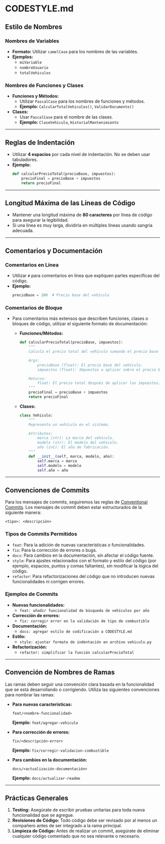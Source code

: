 

# CODESTYLE.md

## Estilo de Nombres

### Nombres de Variables
- **Formato:** Utilizar `camelCase` para los nombres de las variables.
- **Ejemplos:**
  - `miVariable`
  - `nombreUsuario`
  - `totalVehiculos`

### Nombres de Funciones y Clases
- **Funciones y Métodos:**
  - Utilizar `PascalCase` para los nombres de funciones y métodos.
  - **Ejemplo:** `CalcularTotalVehiculos()`, `ValidarDocumento()`
- **Clases:**
  - Usar `PascalCase` para el nombre de las clases.
  - **Ejemplo:** `ClaseVehiculo`, `HistorialMantenimiento`

---

## Reglas de Indentación
- Utilizar **4 espacios** por cada nivel de indentación. No se deben usar tabuladores.
- **Ejemplo:**
  ```python
  def calcularPrecioTotal(precioBase, impuestos):
      precioFinal = precioBase + impuestos
      return precioFinal
  ```

---

## Longitud Máxima de las Líneas de Código
- Mantener una longitud máxima de **80 caracteres** por línea de código para asegurar la legibilidad.
- Si una línea es muy larga, dividirla en múltiples líneas usando sangría adecuada.

---

## Comentarios y Documentación

### Comentarios en Línea
- Utilizar `#` para comentarios en línea que expliquen partes específicas del código.
- **Ejemplo:**
  ```python
  precioBase = 100  # Precio base del vehículo
  ```

### Comentarios de Bloque
- Para comentarios más extensos que describen funciones, clases o bloques de código, utilizar el siguiente formato de documentación:
  - **Funciones/Métodos:**
    ```python
    def calcularPrecioTotal(precioBase, impuestos):
        """
        Calcula el precio total del vehículo sumando el precio base e impuestos.

        Args:
            precioBase (float): El precio base del vehículo.
            impuestos (float): Impuestos a aplicar sobre el precio base.

        Returns:
            float: El precio total después de aplicar los impuestos.
        """
        precioFinal = precioBase + impuestos
        return precioFinal
    ```

  - **Clases:**
    ```python
    class Vehiculo:
        """
        Representa un vehículo en el sistema.

        Attributes:
            marca (str): La marca del vehículo.
            modelo (str): El modelo del vehículo.
            año (int): El año de fabricación.
        """
        def __init__(self, marca, modelo, año):
            self.marca = marca
            self.modelo = modelo
            self.año = año
    ```

---

## Convenciones de Commits

Para los mensajes de commits, seguiremos las reglas de [Conventional Commits](https://www.conventionalcommits.org/en/v1.0.0/). Los mensajes de commit deben estar estructurados de la siguiente manera:

```
<tipo>: <descripción>
```

### Tipos de Commits Permitidos

- `feat`: Para la adición de nuevas características o funcionalidades.
- `fix`: Para la corrección de errores o bugs.
- `docs`: Para cambios en la documentación, sin afectar el código fuente.
- `style`: Para ajustes relacionados con el formato y estilo del código (por ejemplo, espacios, puntos y comas faltantes), sin modificar la lógica del código.
- `refactor`: Para refactorizaciones del código que no introducen nuevas funcionalidades ni corrigen errores.

### Ejemplos de Commits
- **Nuevas funcionalidades:** 
  - `feat: añadir funcionalidad de búsqueda de vehículos por año`
- **Corrección de errores:** 
  - `fix: corregir error en la validación de tipo de combustible`
- **Documentación:** 
  - `docs: agregar estilo de codificación a CODESTYLE.md`
- **Estilo:** 
  - `style: ajustar formato de indentación en archivo vehiculo.py`
- **Refactorización:** 
  - `refactor: simplificar la función calcularPrecioTotal`

---

## Convención de Nombres de Ramas

Las ramas deben seguir una convención clara basada en la funcionalidad que se está desarrollando o corrigiendo. Utiliza las siguientes convenciones para nombrar las ramas:

- **Para nuevas características:**
  ```
  feat/<nombre-funcionalidad>
  ```
  **Ejemplo:** `feat/agregar-vehiculo`
  
- **Para corrección de errores:**
  ```
  fix/<descripción-error>
  ```
  **Ejemplo:** `fix/corregir-validacion-combustible`

- **Para cambios en la documentación:**
  ```
  docs/<actualización-documentación>
  ```
  **Ejemplo:** `docs/actualizar-readme`

---

## Prácticas Generales

1. **Testing:** Asegúrate de escribir pruebas unitarias para toda nueva funcionalidad que se agregue.
2. **Revisiones de Código:** Todo código debe ser revisado por al menos un compañero antes de ser integrado a la rama principal.
3. **Limpieza de Código:** Antes de realizar un commit, asegúrate de eliminar cualquier código comentado que no sea relevante o necesario.